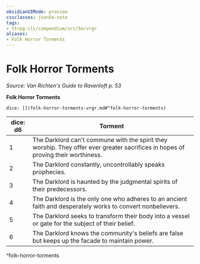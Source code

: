 ```yaml
---
obsidianUIMode: preview
cssclasses: json5e-note
tags:
- ttrpg-cli/compendium/src/5e/vrgr
aliases:
- Folk Horror Torments
---
```

# Folk Horror Torments
*Source: Van Richten's Guide to Ravenloft p. 53* 

**Folk Horror Torments**

`dice: [](folk-horror-torments-vrgr.md#^folk-horror-torments)`

| dice: d6 | Torment |
|----------|---------|
| 1 | The Darklord can't commune with the spirit they worship. They offer ever greater sacrifices in hopes of proving their worthiness. |
| 2 | The Darklord constantly, uncontrollably speaks prophecies. |
| 3 | The Darklord is haunted by the judgmental spirits of their predecessors. |
| 4 | The Darklord is the only one who adheres to an ancient faith and desperately works to convert nonbelievers. |
| 5 | The Darklord seeks to transform their body into a vessel or gate for the subject of their belief. |
| 6 | The Darklord knows the community's beliefs are false but keeps up the facade to maintain power. |
^folk-horror-torments